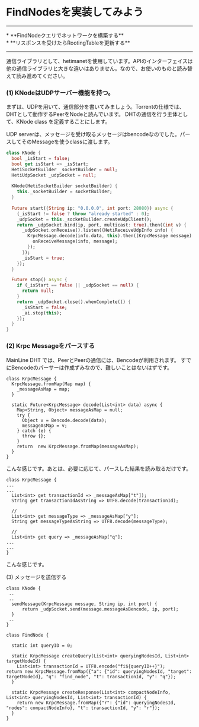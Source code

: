 # FindNodesを実装してみよう
<hr>
* **FindNodeクエリでネットワークを構築する**
<br>
* **リスポンスを受けたらRootingTableを更新する**
<br>
<hr>


通信ライブラリとして、hetimanetを使用しています。APIのインターフェイスは他の通信ライブラリと大きな違いはありません。なので、お使いのものと読み替えて読み進めてください。


### (1) KNodeはUDPサーバー機能を持つ。

まずは、UDPを用いて、通信部分を書いてみましょう。Torrentの仕様では、DHTとして動作するPeerをNodeと読んでいます。
DHTの通信を行う主体として、KNode class を定義することにします。

UDP serverは、メッセージを受け取るメッセージはbencodeなのでした。パースしてそのMessageを使うclassに渡します。

```dart
class KNode {
  bool _isStart = false;
  bool get isStart => _isStart;
  HetiSocketBuilder _socketBuilder = null;
  HetiUdpSocket _udpSocket = null;
 
  KNode(HetiSocketBuilder socketBuilder) {
    this._socketBuilder = socketBuilder;
  }
  
  Future start({String ip: "0.0.0.0", int port: 28080}) async {
    (_isStart != false ? throw "already started" : 0);
    _udpSocket = this._socketBuilder.createUdpClient();
    return _udpSocket.bind(ip, port, multicast: true).then((int v) {
      _udpSocket.onReceive().listen((HetiReceiveUdpInfo info) {
        KrpcMessage.decode(info.data, this).then((KrpcMessage message) {
          onReceiveMessage(info, message);
        });
      });
      _isStart = true;
    });
  }

  Future stop() async {
    if (_isStart == false || _udpSocket == null) {
      return null;
    }
    return _udpSocket.close().whenComplete(() {
      _isStart = false;
      _ai.stop(this);
    });
  }
}
```

### (2) Krpc Messageをパースする

MainLine DHT では、PeerとPeerの通信には、Bencodeが利用されます。
すでにBencodeのパーサーは作成ずみなので、難しいことはないはずです。

```
class KrpcMessage {
  KrpcMessage.fromMap(Map map) {
    _messageAsMap = map;
  }

  static Future<KrpcMessage> decode(List<int> data) async {
    Map<String, Object> messageAsMap = null;
    try {
      Object v = Bencode.decode(data);
      messageAsMap = v;
    } catch (e) {
      throw {};
    }
    return  new KrpcMessage.fromMap(messageAsMap);
  }
}
```
こんな感じです。あとは、必要に応じて、パースした結果を読み取るだけです。

````
class KrpcMessage {
...
...
  List<int> get transactionId => _messageAsMap["t"]);
  String get transactionIdAsString => UTF8.decode(transactionId);

  //
  List<int> get messageType => _messageAsMap["y"];
  String get messageTypeAsString => UTF8.decode(messageType);

  //
  List<int> get query => _messageAsMap["q"];
...
...
}
````
こんな感じです。

(3) メッセージを送信する

```
class KNode {
 ..
 ..
  sendMessage(KrpcMessage message, String ip, int port) {
      return _udpSocket.send(message.messageAsBencode, ip, port);
  }
 ..
}

class FindNode {

  static int queryID = 0;

  static KrpcMessage createQuery(List<int> queryingNodesId, List<int> targetNodeId) {
    List<int> transactionId = UTF8.encode("fi${queryID++}");     return new KrpcMessage.fromMap({"a": {"id": queryingNodesId, "target": targetNodeId}, "q": "find_node", "t": transactionId, "y": "q"});
  }

  static KrpcMessage createResponse(List<int> compactNodeInfo, List<int> queryingNodesId, List<int> transactionId) {
    return new KrpcMessage.fromMap({"r": {"id": queryingNodesId, "nodes": compactNodeInfo}, "t": transactionId, "y": "r"});
  }
}
```



